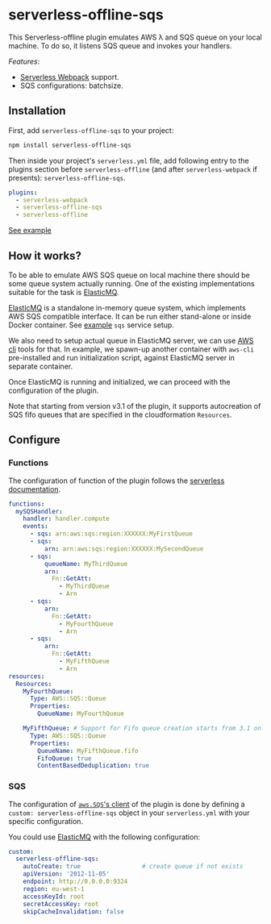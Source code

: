 # serverless-offline-sqs

This Serverless-offline plugin emulates AWS λ and SQS queue on your local machine. To do so, it listens SQS queue and invokes your handlers.

_Features_:

- [Serverless Webpack](https://github.com/serverless-heaven/serverless-webpack/) support.
- SQS configurations: batchsize.

## Installation

First, add `serverless-offline-sqs` to your project:

```sh
npm install serverless-offline-sqs
```

Then inside your project's `serverless.yml` file, add following entry to the plugins section before `serverless-offline` (and after `serverless-webpack` if presents): `serverless-offline-sqs`.

```yml
plugins:
  - serverless-webpack
  - serverless-offline-sqs
  - serverless-offline
```

[See example](../../tests/serverless-plugins-integration/README.md#sqs)

## How it works?

To be able to emulate AWS SQS queue on local machine there should be some queue system actually running. One of the existing implementations suitable for the task is [ElasticMQ](https://github.com/adamw/elasticmq).

[ElasticMQ](https://github.com/adamw/elasticmq) is a standalone in-memory queue system, which implements AWS SQS compatible interface. It can be run either stand-alone or inside Docker container. See [example](../serverless-offline-sqs-integration/docker-compose.yml) `sqs` service setup.

We also need to setup actual queue in ElasticMQ server, we can use [AWS cli](https://aws.amazon.com/cli/) tools for that. In example, we spawn-up another container with `aws-cli` pre-installed and run initialization script, against ElasticMQ server in separate container.

Once ElasticMQ is running and initialized, we can proceed with the configuration of the plugin.

Note that starting from version v3.1 of the plugin, it supports autocreation of SQS fifo queues that are specified in the cloudformation `Resources`.

## Configure

### Functions

The configuration of function of the plugin follows the [serverless documentation](https://serverless.com/framework/docs/providers/aws/events/sqs/).

```yml
functions:
  mySQSHandler:
    handler: handler.compute
    events:
      - sqs: arn:aws:sqs:region:XXXXXX:MyFirstQueue
      - sqs:
          arn: arn:aws:sqs:region:XXXXXX:MySecondQueue
      - sqs:
          queueName: MyThirdQueue
          arn:
            Fn::GetAtt:
              - MyThirdQueue
              - Arn
      - sqs:
          arn:
            Fn::GetAtt:
              - MyFourthQueue
              - Arn
      - sqs:
          arn:
            Fn::GetAtt:
              - MyFifthQueue
              - Arn
resources:
  Resources:
    MyFourthQueue:
      Type: AWS::SQS::Queue
      Properties:
        QueueName: MyFourthQueue

    MyFifthQueue: # Support for Fifo queue creation starts from 3.1 only
      Type: AWS::SQS::Queue
      Properties:
        QueueName: MyFifthQueue.fifo
        FifoQueue: true
        ContentBasedDeduplication: true
```

### SQS

The configuration of [`aws.SQS`'s client](https://docs.aws.amazon.com/AWSJavaScriptSDK/latest/AWS/SQS.html#constructor-property) of the plugin is done by defining a `custom: serverless-offline-sqs` object in your `serverless.yml` with your specific configuration.

You could use [ElasticMQ](https://github.com/adamw/elasticmq) with the following configuration:

```yml
custom:
  serverless-offline-sqs:
    autoCreate: true                 # create queue if not exists
    apiVersion: '2012-11-05'
    endpoint: http://0.0.0.0:9324
    region: eu-west-1
    accessKeyId: root
    secretAccessKey: root
    skipCacheInvalidation: false
```
